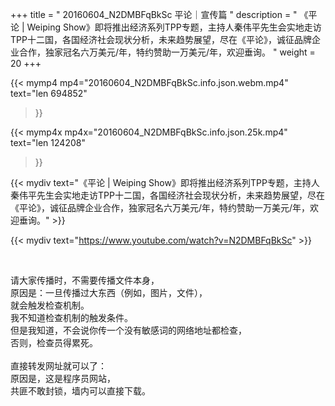 +++
title = " 20160604_N2DMBFqBkSc 平论｜宣传篇 "
description = " 《平论 | Weiping Show》即将推出经济系列TPP专题，主持人秦伟平先生会实地走访TPP十二国，各国经济社会现状分析，未来趋势展望，尽在《平论》，诚征品牌企业合作，独家冠名六万美元/年，特约赞助一万美元/年，欢迎垂询。 "
weight = 20
+++

{{< mymp4 mp4="20160604_N2DMBFqBkSc.info.json.webm.mp4" 
text="len 694852"
>}}

{{< mymp4x  mp4x="20160604_N2DMBFqBkSc.info.json.25k.mp4"
text="len 124208"
>}}


{{< mydiv text="《平论 | Weiping Show》即将推出经济系列TPP专题，主持人秦伟平先生会实地走访TPP十二国，各国经济社会现状分析，未来趋势展望，尽在《平论》，诚征品牌企业合作，独家冠名六万美元/年，特约赞助一万美元/年，欢迎垂询。" >}}
<br>

{{< mydiv text="https://www.youtube.com/watch?v=N2DMBFqBkSc" >}}


<br>

请大家传播时，不需要传播文件本身，<br>
原因是：一旦传播过大东西（例如，图片，文件），<br>
就会触发检查机制。<br>
我不知道检查机制的触发条件。<br>
但是我知道，不会说你传一个没有敏感词的网络地址都检查，<br>
否则，检查员得累死。<br><br>
直接转发网址就可以了：<br>
原因是，这是程序员网站，<br>
共匪不敢封锁，墙内可以直接下载。


